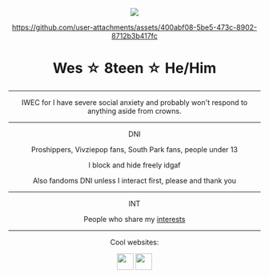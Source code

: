 <!-- nooo... don't look at my raw code >___< -->
<!-- genuinely this is just the madwork of man who usually only uses markdown while attempting html .... -->


 
<div align="center">

<p align="center"><img src="https://komarev.com/ghpvc/?username=cometecti&color=657cc2&style=plastic&label=View+Count!"/></p> 











https://github.com/user-attachments/assets/400abf08-5be5-473c-8902-8712b3b417fc











# <p align="center">Wes ☆ 8teen ☆ He/Him</p>

***

IWEC for I have severe social anxiety and probably won't respond to anything aside from crowns.

***
<p align="center"> DNI </p>
<p align="center"> Proshippers, Vivziepop fans, South Park fans, people under 13 </p>
<p align="center"> I block and hide freely idgaf </p>
<p align="center"> Also fandoms DNI unless I interact first, please and thank you </p>

***
<p align="center"> INT </p>
<p align="center"> People who share my <a href="https://rentry.co/cometecti#interests">interests</a> </p>

***

<p align="center">Cool websites:

<p align="center"><a href="https://smokepowered.com"><img src="http://smokepowered.com/smoke.gif" height="33"/></a> 
<a href="https://epicblazed.com"><img src="http://smokepowered.com/EpicBlazedButton.png" height="33"/></a>
